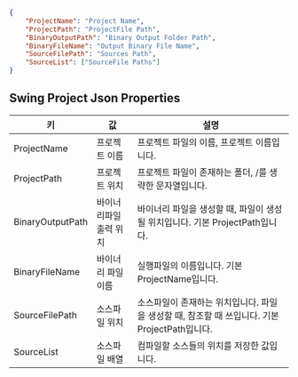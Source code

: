 ```json
{
    "ProjectName": "Project Name",
    "ProjectPath": "ProjectFile Path",
    "BinaryOutputPath": "Binary Output Folder Path",
    "BinaryFileName": "Output Binary File Name",
    "SourceFilePath": "Sources Path",
    "SourceList": ["SourceFile Paths"]
}
```

## Swing Project Json Properties

키 | 값 | 설명
----|----|----
ProjectName | 프로젝트 이름 | 프로젝트 파일의 이름, 프로젝트 이름입니다.
ProjectPath | 프로젝트 위치 | 프로젝트 파일이 존재하는 폴더, /를 생략한 문자열입니다.
BinaryOutputPath | 바이너리파일 출력 위치 | 바이너리 파일을 생성할 때, 파일이 생성될 위치입니다. 기본 ProjectPath입니다.
BinaryFileName | 바이너리 파일 이름 | 실행파일의 이름입니다. 기본 ProjectName입니다.
SourceFilePath | 소스파일 위치 | 소스파일이 존재하는 위치입니다. 파일을 생성할 때, 참조할 때 쓰입니다. 기본 ProjectPath입니다.
SourceList | 소스파일 배열 | 컴파일할 소스들의 위치를 저장한 값입니다.
